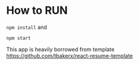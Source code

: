 # How to RUN
`npm install` and

`npm start`

This app is heavily borrowed from template https://github.com/tbakerx/react-resume-template